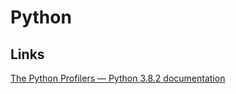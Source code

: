 # Python

## Links

[The Python Profilers — Python 3.8.2 documentation](https://docs.python.org/3/library/profile.html)

